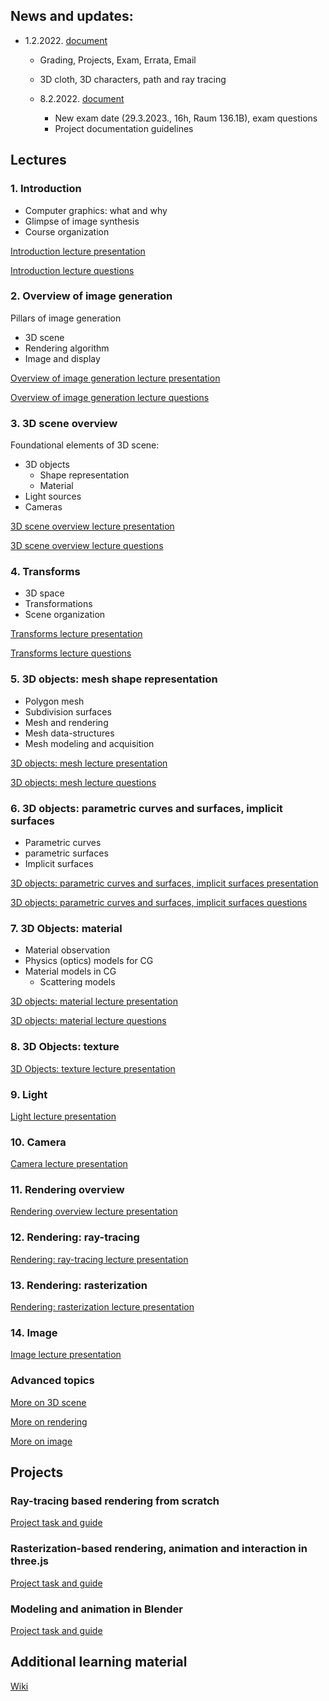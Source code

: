 
## News and updates:

* 1.2.2022. [document](https://github.com/lorentzo/IntroductionToComputerGraphics/tree/main/news/1_news_1_2_2023)
  * Grading, Projects, Exam, Errata, Email
  * 3D cloth, 3D characters, path and ray tracing

  * 8.2.2022. [document](https://github.com/lorentzo/IntroductionToComputerGraphics/tree/main/news/2_news_8_2_2023)
    * New exam date (29.3.2023., 16h, Raum 136.1B), exam questions
    * Project documentation guidelines

## Lectures

### 1. Introduction

* Computer graphics: what and why
* Glimpse of image synthesis
* Course organization

[Introduction lecture presentation](https://github.com/lorentzo/IntroductionToComputerGraphics/tree/main/lectures/1_introduction)

[Introduction lecture questions](https://github.com/lorentzo/IntroductionToComputerGraphics/tree/main/lectures/1_introduction)

### 2. Overview of image generation

Pillars of image generation
* 3D scene
* Rendering algorithm
* Image and display

[Overview of image generation lecture presentation](https://github.com/lorentzo/IntroductionToComputerGraphics/tree/main/lectures/2_overview_computer_image_generation)

[Overview of image generation lecture questions](https://github.com/lorentzo/IntroductionToComputerGraphics/tree/main/lectures/2_overview_computer_image_generation)

### 3. 3D scene overview

Foundational elements of 3D scene:
* 3D objects
  * Shape representation
  * Material
* Light sources
* Cameras

[3D scene overview lecture presentation](https://github.com/lorentzo/IntroductionToComputerGraphics/tree/main/lectures/3_3d_scene_overview)

[3D scene overview lecture questions](https://github.com/lorentzo/IntroductionToComputerGraphics/tree/main/lectures/3_3d_scene_overview)

### 4. Transforms

* 3D space
* Transformations
* Scene organization

[Transforms lecture presentation](https://github.com/lorentzo/IntroductionToComputerGraphics/tree/main/lectures/4_transforms)

[Transforms lecture questions](https://github.com/lorentzo/IntroductionToComputerGraphics/tree/main/lectures/4_transforms)

### 5. 3D objects: mesh shape representation

* Polygon mesh
* Subdivision surfaces
* Mesh and rendering
* Mesh data-structures
* Mesh modeling and acquisition

[3D objects: mesh lecture presentation](https://github.com/lorentzo/IntroductionToComputerGraphics/tree/main/lectures/5_mesh)

[3D objects: mesh lecture questions](https://github.com/lorentzo/IntroductionToComputerGraphics/tree/main/lectures/5_mesh)

### 6. 3D objects: parametric curves and surfaces, implicit surfaces

* Parametric curves
* parametric surfaces
* Implicit surfaces

[3D objects: parametric curves and surfaces, implicit surfaces presentation](https://github.com/lorentzo/IntroductionToComputerGraphics/tree/main/lectures/6_parametric_curves_surfaces)

[3D objects: parametric curves and surfaces, implicit surfaces questions](https://github.com/lorentzo/IntroductionToComputerGraphics/tree/main/lectures/6_parametric_curves_surfaces)

### 7. 3D Objects: material

* Material observation
* Physics (optics) models for CG
* Material models in CG
  * Scattering models

[3D objects: material lecture presentation](https://github.com/lorentzo/IntroductionToComputerGraphics/tree/main/lectures/7_material)

[3D objects: material lecture questions](https://github.com/lorentzo/IntroductionToComputerGraphics/tree/main/lectures/7_material)

### 8. 3D Objects: texture

[3D Objects: texture lecture presentation](https://github.com/lorentzo/IntroductionToComputerGraphics/tree/main/lectures/8_texture)

### 9. Light

[Light lecture presentation](https://github.com/lorentzo/IntroductionToComputerGraphics/tree/main/lectures/9_light)

### 10. Camera

[Camera lecture presentation](https://github.com/lorentzo/IntroductionToComputerGraphics/tree/main/lectures/10_camera)

### 11. Rendering overview

[Rendering overview lecture presentation](https://github.com/lorentzo/IntroductionToComputerGraphics/tree/main/lectures/11_rendering_overview)

### 12. Rendering: ray-tracing

[Rendering: ray-tracing lecture presentation](https://github.com/lorentzo/IntroductionToComputerGraphics/tree/main/lectures/12_rendering_raytracing)

### 13. Rendering: rasterization

[Rendering: rasterization lecture presentation](https://github.com/lorentzo/IntroductionToComputerGraphics/tree/main/lectures/13_rendering_rasterization)

### 14. Image
[Image lecture presentation](https://github.com/lorentzo/IntroductionToComputerGraphics/tree/main/lectures/14_image)

### Advanced topics

[More on 3D scene](https://github.com/lorentzo/IntroductionToComputerGraphics/tree/main/lectures/15_more_3d_scene)

[More on rendering](https://github.com/lorentzo/IntroductionToComputerGraphics/tree/main/lectures/16_more_rendering)

[More on image](https://github.com/lorentzo/IntroductionToComputerGraphics/tree/main/lectures/17_more_images)


## Projects

### Ray-tracing based rendering from scratch

[Project task and guide](https://github.com/lorentzo/IntroductionToComputerGraphics/tree/main/projects/renderer_ray_tracing)

### Rasterization-based rendering, animation and interaction in three.js

[Project task and guide](https://github.com/lorentzo/IntroductionToComputerGraphics/tree/main/projects/renderer_rasterization)

### Modeling and animation in Blender

[Project task and guide](https://github.com/lorentzo/IntroductionToComputerGraphics/tree/main/projects/modeling_animation)

## Additional learning material

[Wiki](https://github.com/lorentzo/IntroductionToComputerGraphics/wiki)
